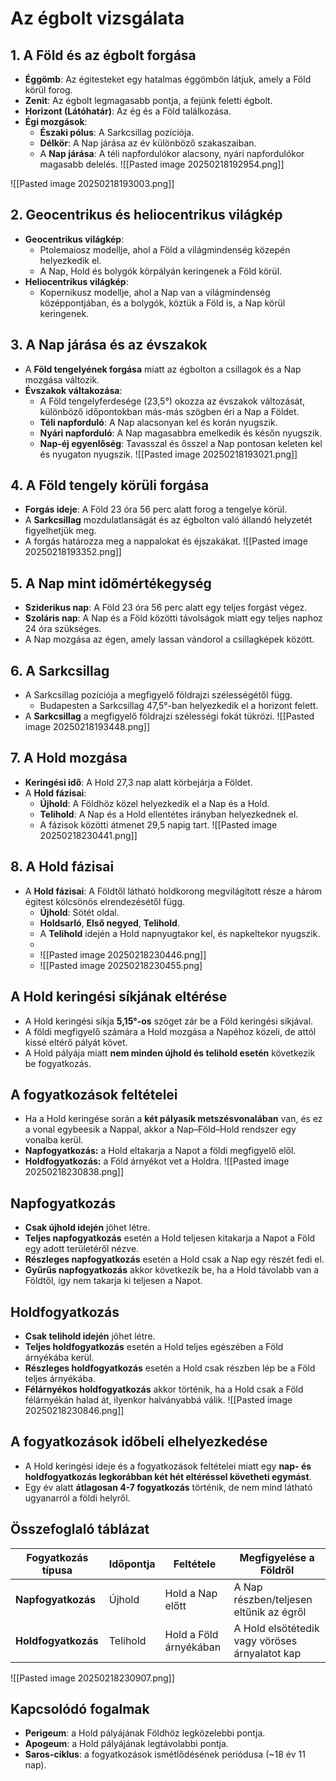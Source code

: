 # Az égbolt vizsgálata

## 1. A Föld és az égbolt forgása
- **Éggömb**: Az égitesteket egy hatalmas éggömbön látjuk, amely a Föld körül forog. 
- **Zenit**: Az égbolt legmagasabb pontja, a fejünk feletti égbolt.
- **Horizont (Látóhatár)**: Az ég és a Föld találkozása.
- **Égi mozgások**:
  - **Északi pólus**: A Sarkcsillag pozíciója.
  - **Délkör**: A Nap járása az év különböző szakaszaiban.
  - A **Nap járása**: A téli napfordulókor alacsony, nyári napfordulókor magasabb delelés.
![[Pasted image 20250218192954.png]]

![[Pasted image 20250218193003.png]]
## 2. Geocentrikus és heliocentrikus világkép
- **Geocentrikus világkép**:
  - Ptolemaiosz modellje, ahol a Föld a világmindenség közepén helyezkedik el.
  - A Nap, Hold és bolygók körpályán keringenek a Föld körül.
- **Heliocentrikus világkép**:
  - Kopernikusz modellje, ahol a Nap van a világmindenség középpontjában, és a bolygók, köztük a Föld is, a Nap körül keringenek.

## 3. A Nap járása és az évszakok
- A **Föld tengelyének forgása** miatt az égbolton a csillagok és a Nap mozgása változik.
- **Évszakok váltakozása**:
  - A Föld tengelyferdesége (23,5°) okozza az évszakok változását, különböző időpontokban más-más szögben éri a Nap a Földet.
  - **Téli napforduló**: A Nap alacsonyan kel és korán nyugszik.
  - **Nyári napforduló**: A Nap magasabbra emelkedik és későn nyugszik.
  - **Nap-éj egyenlőség**: Tavasszal és ősszel a Nap pontosan keleten kel és nyugaton nyugszik.
![[Pasted image 20250218193021.png]]
## 4. A Föld tengely körüli forgása
- **Forgás ideje**: A Föld 23 óra 56 perc alatt forog a tengelye körül.
- A **Sarkcsillag** mozdulatlanságát és az égbolton való állandó helyzetét figyelhetjük meg.
- A forgás határozza meg a nappalokat és éjszakákat.
![[Pasted image 20250218193352.png]]
## 5. A Nap mint időmértékegység
- **Sziderikus nap**: A Föld 23 óra 56 perc alatt egy teljes forgást végez.
- **Szoláris nap**: A Nap és a Föld közötti távolságok miatt egy teljes naphoz 24 óra szükséges.
- A Nap mozgása az égen, amely lassan vándorol a csillagképek között.

## 6. A Sarkcsillag
- A Sarkcsillag pozíciója a megfigyelő földrajzi szélességétől függ.
  - Budapesten a Sarkcsillag 47,5°-ban helyezkedik el a horizont felett.
- A **Sarkcsillag** a megfigyelő földrajzi szélességi fokát tükrözi.
![[Pasted image 20250218193448.png]]
## 7. A Hold mozgása
- **Keringési idő**: A Hold 27,3 nap alatt körbejárja a Földet.
- A **Hold fázisai**:
  - **Újhold**: A Földhöz közel helyezkedik el a Nap és a Hold.
  - **Telihold**: A Nap és a Hold ellentétes irányban helyezkednek el.
  - A fázisok közötti átmenet 29,5 napig tart.
![[Pasted image 20250218230441.png]]
## 8. A Hold fázisai
- A **Hold fázisai**: A Földtől látható holdkorong megvilágított része a három égitest kölcsönös elrendezésétől függ.
  - **Újhold**: Sötét oldal.
  - **Holdsarló**, **Első negyed**, **Telihold**.
  - A **Telihold** idején a Hold napnyugtakor kel, és napkeltekor nyugszik.
  - 
  - ![[Pasted image 20250218230446.png]]
  - ![[Pasted image 20250218230455.png]

## A Hold keringési síkjának eltérése
- A Hold keringési síkja **5,15°-os** szöget zár be a Föld keringési síkjával.
- A földi megfigyelő számára a Hold mozgása a Napéhoz közeli, de attól kissé eltérő pályát követ.
- A Hold pályája miatt **nem minden újhold és telihold esetén** következik be fogyatkozás.

## A fogyatkozások feltételei
- Ha a Hold keringése során a **két pályasík metszésvonalában** van, és ez a vonal egybeesik a Nappal, akkor a Nap–Föld–Hold rendszer egy vonalba kerül.
- **Napfogyatkozás:** a Hold eltakarja a Napot a földi megfigyelő elől.
- **Holdfogyatkozás:** a Föld árnyékot vet a Holdra.
![[Pasted image 20250218230838.png]]
## Napfogyatkozás
- **Csak újhold idején** jöhet létre.
- **Teljes napfogyatkozás** esetén a Hold teljesen kitakarja a Napot a Föld egy adott területéről nézve.
- **Részleges napfogyatkozás** esetén a Hold csak a Nap egy részét fedi el.
- **Gyűrűs napfogyatkozás** akkor következik be, ha a Hold távolabb van a Földtől, így nem takarja ki teljesen a Napot.

## Holdfogyatkozás
- **Csak telihold idején** jöhet létre.
- **Teljes holdfogyatkozás** esetén a Hold teljes egészében a Föld árnyékába kerül.
- **Részleges holdfogyatkozás** esetén a Hold csak részben lép be a Föld teljes árnyékába.
- **Félárnyékos holdfogyatkozás** akkor történik, ha a Hold csak a Föld félárnyékán halad át, ilyenkor halványabbá válik.
![[Pasted image 20250218230846.png]]
## A fogyatkozások időbeli elhelyezkedése
- A Hold keringési ideje és a fogyatkozások feltételei miatt egy **nap- és holdfogyatkozás legkorábban két hét eltéréssel követheti egymást**.
- Egy év alatt **átlagosan 4-7 fogyatkozás** történik, de nem mind látható ugyanarról a földi helyről.

## Összefoglaló táblázat

| Fogyatkozás típusa | Időpontja | Feltétele | Megfigyelése a Földről |
|--------------------|-----------|-----------|-----------------------|
| **Napfogyatkozás** | Újhold | Hold a Nap előtt | A Nap részben/teljesen eltűnik az égről |
| **Holdfogyatkozás** | Telihold | Hold a Föld árnyékában | A Hold elsötétedik vagy vöröses árnyalatot kap |
![[Pasted image 20250218230907.png]]
## Kapcsolódó fogalmak
- **Perigeum**: a Hold pályájának Földhöz legközelebbi pontja.
- **Apogeum**: a Hold pályájának legtávolabbi pontja.
- **Saros-ciklus**: a fogyatkozások ismétlődésének periódusa (~18 év 11 nap).